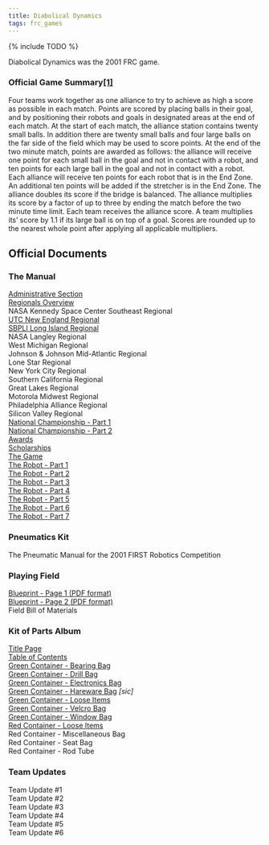 ```yaml
---
title: Diabolical Dynamics
tags: frc_games
---
```

{% include TODO %}

Diabolical Dynamics was the 2001 FRC game.

### Official Game Summary[[1]](https://web.archive.org/web/20150316194933/http://www3.usfirst.org/sites/default/files/uploadedFiles/Who/FIRST_History/FRC_Game_Summaries_Photos.pdf "https://web.archive.org/web/20150316194933/http://www3.usfirst.org/sites/default/files/uploadedFiles/Who/FIRST_History/FRC_Game_Summaries_Photos.pdf")
Four teams work together as one alliance to try to achieve as high a score as possible in each match. Points are scored by placing balls in their goal, and by positioning their robots and goals in designated areas at the end of each match. At the start of each match, the alliance station contains twenty small balls. In addition there are twenty small balls and four large balls on the far side of the field which may be used to score points. At the end of the two minute match, points are awarded as follows: the alliance will receive one point for each small ball in the goal and not in contact with a robot, and ten points for each large ball in the goal and not in contact with a robot. Each alliance will receive ten points for each robot that is in the End Zone. An additional ten points will be added if the stretcher is in the End Zone. The alliance doubles its score if the bridge is balanced. The alliance multiplies its score by a factor of up to three by ending the match before the two minute time limit. Each team receives the alliance score. A team multiplies its’ score by 1.1 if its large ball is on top of a goal. Scores are rounded up to the nearest whole point after applying all applicable multipliers.


## Official Documents

### The Manual
[Administrative Section](https://drive.google.com/file/d/0By2bYoKVZHVTclhoZ2E1ZnVqM0k/view?usp=sharing "https://drive.google.com/file/d/0By2bYoKVZHVTclhoZ2E1ZnVqM0k/view?usp=sharing")  
[Regionals Overview](https://drive.google.com/file/d/0By2bYoKVZHVTdG9STWlGQmdfMU0/view?usp=sharing "https://drive.google.com/file/d/0By2bYoKVZHVTdG9STWlGQmdfMU0/view?usp=sharing")  
NASA Kennedy Space Center Southeast Regional  
[UTC New England Regional](https://drive.google.com/file/d/0By2bYoKVZHVTZHRHV3NxYk9NOGM/view?usp=sharing "https://drive.google.com/file/d/0By2bYoKVZHVTZHRHV3NxYk9NOGM/view?usp=sharing")  
[SBPLI Long Island Regional](https://drive.google.com/file/d/0By2bYoKVZHVTd3ZDSDdHdnF2ZFE/view?usp=sharing "https://drive.google.com/file/d/0By2bYoKVZHVTd3ZDSDdHdnF2ZFE/view?usp=sharing")  
NASA Langley Regional  
West Michigan Regional  
Johnson & Johnson Mid-Atlantic Regional  
Lone Star Regional  
New York City Regional  
Southern California Regional  
Great Lakes Regional  
Motorola Midwest Regional  
Philadelphia Alliance Regional  
Silicon Valley Regional  
[National Championship - Part 1](https://drive.google.com/file/d/0By2bYoKVZHVTZm5ERGtmM2Q0blU/view?usp=sharing "https://drive.google.com/file/d/0By2bYoKVZHVTZm5ERGtmM2Q0blU/view?usp=sharing")  
[National Championship - Part 2](https://drive.google.com/file/d/0By2bYoKVZHVTcjVWVnA1bjNTQXM/view?usp=sharing "https://drive.google.com/file/d/0By2bYoKVZHVTcjVWVnA1bjNTQXM/view?usp=sharing")  
[Awards](https://drive.google.com/file/d/0By2bYoKVZHVTWW5DRW5iYi1FbnM/view?usp=sharing "https://drive.google.com/file/d/0By2bYoKVZHVTWW5DRW5iYi1FbnM/view?usp=sharing")  
[Scholarships](https://web.archive.org/web/20010602235652/http://www2.usfirst.org/2k1comp/manual/scholarships.pdf "https://web.archive.org/web/20010602235652/http://www2.usfirst.org/2k1comp/manual/scholarships.pdf")  
[The Game](https://drive.google.com/file/d/0By2bYoKVZHVTZlhHLXRiY0VCTWc/view?usp=sharing "https://drive.google.com/file/d/0By2bYoKVZHVTZlhHLXRiY0VCTWc/view?usp=sharing")  
[The Robot - Part 1](https://drive.google.com/file/d/0By2bYoKVZHVTRGVWb2Z1Z1RjdEk/view?usp=sharing "https://drive.google.com/file/d/0By2bYoKVZHVTRGVWb2Z1Z1RjdEk/view?usp=sharing")  
[The Robot - Part 2](https://drive.google.com/file/d/0By2bYoKVZHVTRlVOcl9HSUtLcVE/view?usp=sharing "https://drive.google.com/file/d/0By2bYoKVZHVTRlVOcl9HSUtLcVE/view?usp=sharing")  
[The Robot - Part 3](https://drive.google.com/file/d/0By2bYoKVZHVTUVNFUFl5Y3I2OGs/view?usp=sharing "https://drive.google.com/file/d/0By2bYoKVZHVTUVNFUFl5Y3I2OGs/view?usp=sharing")  
[The Robot - Part 4](https://drive.google.com/file/d/0By2bYoKVZHVTc1h3X2lGckFrZTA/view?usp=sharing "https://drive.google.com/file/d/0By2bYoKVZHVTc1h3X2lGckFrZTA/view?usp=sharing")  
[The Robot - Part 5](https://drive.google.com/file/d/0By2bYoKVZHVTNEVOM3RONjJaWUE/view?usp=sharing "https://drive.google.com/file/d/0By2bYoKVZHVTNEVOM3RONjJaWUE/view?usp=sharing")  
[The Robot - Part 6](https://drive.google.com/file/d/0By2bYoKVZHVTb3A4YmtSLWpzTVk/view?usp=sharing "https://drive.google.com/file/d/0By2bYoKVZHVTb3A4YmtSLWpzTVk/view?usp=sharing ")  
[The Robot - Part 7](https://drive.google.com/file/d/0By2bYoKVZHVTTXdXWmtZOHhiZGs/view?usp=sharing "https://drive.google.com/file/d/0By2bYoKVZHVTTXdXWmtZOHhiZGs/view?usp=sharing")

### Pneumatics Kit
The Pneumatic Manual for the 2001 FIRST Robotics Competition

### Playing Field
[Blueprint - Page 1 (PDF format)](https://drive.google.com/file/d/0By2bYoKVZHVTOTZYZmlwVm50VVk/view?usp=sharing "https://drive.google.com/file/d/0By2bYoKVZHVTOTZYZmlwVm50VVk/view?usp=sharing")  
[Blueprint - Page 2 (PDF format)](https://drive.google.com/file/d/0By2bYoKVZHVTYThMdlE3eVNkR0U/view?usp=sharing "https://drive.google.com/file/d/0By2bYoKVZHVTYThMdlE3eVNkR0U/view?usp=sharing")  
Field Bill of Materials

### Kit of Parts Album
[Title Page](https://drive.google.com/file/d/0By2bYoKVZHVTSHdtY0RtbnZyYms/view?usp=sharing "https://drive.google.com/file/d/0By2bYoKVZHVTSHdtY0RtbnZyYms/view?usp=sharing")  
[Table of Contents](https://drive.google.com/file/d/0By2bYoKVZHVTY0c1WnZPenB2Sjg/view?usp=sharing "https://drive.google.com/file/d/0By2bYoKVZHVTY0c1WnZPenB2Sjg/view?usp=sharing")  
[Green Container - Bearing Bag](https://drive.google.com/file/d/0By2bYoKVZHVTZG00V2VlaXFrYWc/view?usp=sharing "https://drive.google.com/file/d/0By2bYoKVZHVTZG00V2VlaXFrYWc/view?usp=sharing")  
[Green Container - Drill Bag](https://drive.google.com/file/d/0By2bYoKVZHVTMUpBc3k5cnU0SFE/view?usp=sharing "https://drive.google.com/file/d/0By2bYoKVZHVTMUpBc3k5cnU0SFE/view?usp=sharing")  
[Green Container - Electronics Bag](https://drive.google.com/file/d/0By2bYoKVZHVTVkNiUGFEOUh4U0E/view?usp=sharing "https://drive.google.com/file/d/0By2bYoKVZHVTVkNiUGFEOUh4U0E/view?usp=sharing")  
[Green Container - Hareware Bag](https://drive.google.com/file/d/0By2bYoKVZHVTYkxTMUcxQzVLeFk/view?usp=sharing "https://drive.google.com/file/d/0By2bYoKVZHVTYkxTMUcxQzVLeFk/view?usp=sharing") _[sic]_  
[Green Container - Loose Items](https://drive.google.com/file/d/0By2bYoKVZHVTbzFBdTdyVjE4WVE/view?usp=sharing "https://drive.google.com/file/d/0By2bYoKVZHVTbzFBdTdyVjE4WVE/view?usp=sharing")  
[Green Container - Velcro Bag](https://drive.google.com/file/d/0By2bYoKVZHVTYUZIanhLMDM5dEE/view?usp=sharing "https://drive.google.com/file/d/0By2bYoKVZHVTYUZIanhLMDM5dEE/view?usp=sharing")  
[Green Container - Window Bag](https://drive.google.com/file/d/0By2bYoKVZHVTN1lyRXJzVklZOTg/view?usp=sharing "https://drive.google.com/file/d/0By2bYoKVZHVTN1lyRXJzVklZOTg/view?usp=sharing")  
[Red Container - Loose Items](https://drive.google.com/file/d/0By2bYoKVZHVTR0dwZ2xWRl9tWjA/view?usp=sharing "https://drive.google.com/file/d/0By2bYoKVZHVTR0dwZ2xWRl9tWjA/view?usp=sharing")  
Red Container - Miscellaneous Bag  
Red Container - Seat Bag  
Red Container - Rod Tube

### Team Updates
Team Update #1  
Team Update #2  
Team Update #3  
Team Update #4  
Team Update #5  
Team Update #6  

